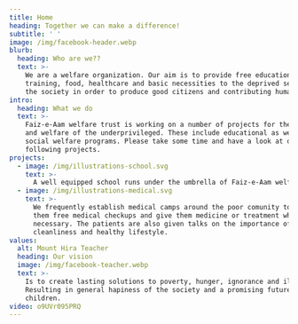 ```yaml
---
title: Home
heading: Together we can make a difference!
subtitle: ' '
image: /img/facebook-header.webp
blurb:
  heading: Who are we??
  text: >-
    We are a welfare organization. Our aim is to provide free education,
    training, food, healthcare and basic necessities to the deprived sectors of
    the society in order to produce good citizens and contributing human beings.
intro:
  heading: What we do
  text: >-
    Faiz-e-Aam welfare trust is working on a number of projects for the benefit
    and welfare of the underprivileged. These include educational as well as
    social welfare programs. Please take some time and have a look at our
    following projects.
projects:
  - image: /img/illustrations-school.svg
    text: >-
      A well equipped school runs under the umbrella of Faiz-e-Aam welfare trust. Children receive free primary education, course books, uniforms, and snacks. This school is registered as Mount Hira, and provides value-based moral education to children along with formal studies.
  - image: /img/illustrations-medical.svg
    text: >-
      We frequently establish medical camps around the poor comunity to provide
      them free medical checkups and give them medicine or treatment where
      necessary. The patients are also given talks on the importance of
      cleanliness and healthy lifestyle.
values:
  alt: Mount Hira Teacher
  heading: Our vision
  image: /img/facebook-teacher.webp
  text: >-
    Is to create lasting solutions to poverty, hunger, ignorance and illness.
    Resulting in general hapiness of the society and a promising future for our
    children.
video: o9UVr095PRQ
---
```


